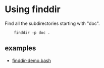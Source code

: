 
# Using finddir

Find all the subdirectories starting with "doc".

```shell
	finddir -p doc .
```

## examples

- [finddir-demo.bash](finddir-demo.bash)


